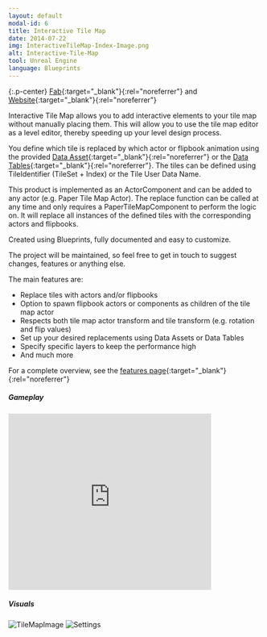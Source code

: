 ```yaml
---
layout: default
modal-id: 6
title: Interactive Tile Map
date: 2014-07-22
img: InteractiveTileMap-Index-Image.png
alt: Interactive-Tile-Map
tool: Unreal Engine
language: Blueprints
---
```


{:.p-center}
[Fab][fab]{:target="_blank"}{:rel="noreferrer"} and [Website][website]{:target="_blank"}{:rel="noreferrer"}

Interactive Tile Map allows you to add interactive elements to your tile map without manually placing them. 
This will allow you to use the tile map editor as a level editor, thereby speeding up your level design process.

You define which tile is replaced by which actor or flipbook animation using the provided [Data Asset](https://dev.epicgames.com/documentation/en-us/unreal-engine/data-assets-in-unreal-engine){:target="_blank"}{:rel="noreferrer"} or the [Data Tables](https://dev.epicgames.com/documentation/en-us/unreal-engine/data-driven-gameplay-elements){:target="_blank"}{:rel="noreferrer"}.
The tiles can be defined using TileIdentifier (TileSet + Index) or the Tile User Data Name.

This product is implemented as an ActorComponent and can be added to any actor (e.g. Paper Tile Map Actor). 
The replace function can be called at any time and only requires a PaperTileMapComponent to perform the logic on. 
It will replace all instances of the defined tiles with the corresponding actors and flipbooks.

Created using Blueprints, fully documented and easy to customize.

The project will be maintained, so feel free to get in touch to suggest changes, features or anything else.

The main features are:
- Replace tiles with actors and/or flipbooks
- Option to spawn flipbook actors or components as children of the tile map actor
- Respects both tile map actor transform and tile transform (e.g. rotation and flip values)
- Set up your desired replacements using Data Assets or Data Tables
- Specify specific layers to keep the performance high
- And much more

For a complete overview, see the [features page][feature-page]{:target="_blank"}{:rel="noreferrer"}

##### Gameplay

<DIV class="figure-block">
    <iframe width="80%" height="350" src="https://www.youtube.com/embed/5xa-H1VNZNk" frameborder="0" allowfullscreen></iframe>
</DIV>

##### Visuals

<img src="{{site.baseurl}}/assets/images/interactive_tile_map/TileMapImage.PNG" class="img-responsive img-centered" alt="TileMapImage"/>
<img src="{{site.baseurl}}/assets/images/interactive_tile_map/Settings.PNG" class="img-responsive img-centered" alt="Settings"/>

[fab]: https://www.fab.com/listings/1052edf8-7752-4cb7-8bab-a96e38d712ff
[website]: https://gracesgames.com/InteractiveTileMap/
[feature-page]: https://gracesgames.com/InteractiveTileMap/features/
